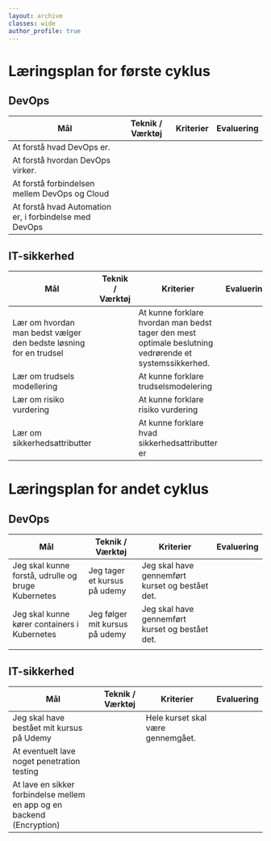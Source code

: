 ```yaml
---
layout: archive
classes: wide
author_profile: true
---
```

<h1>Læringsplan for første cyklus</h1>

<h2>DevOps</h2>

| Mål | Teknik / Værktøj | Kriterier | Evaluering |
|-------|--------|---------|---------|
| At forstå hvad DevOps er. |  |  |
| At forstå hvordan DevOps virker. |  |  |
| At forstå forbindelsen mellem DevOps og Cloud |  |  |
| At forstå hvad Automation er, i forbindelse med DevOps |  |  |

<h2>IT-sikkerhed</h2>

| Mål | Teknik / Værktøj | Kriterier | Evaluering |
|-------|--------|---------|---------|
| Lær om hvordan man bedst vælger den bedste løsning for en trudsel |  | At kunne forklare hvordan man bedst tager den mest optimale beslutning vedrørende et systemssikkerhed. |
| Lær om trudsels modellering  |  | At kunne forklare trudselsmodelering |
| Lær om risiko vurdering |  | At kunne forklare risiko vurdering |
| Lær om sikkerhedsattributter |  | At kunne forklare hvad sikkerhedsattributter er |



<h1>Læringsplan for andet cyklus</h1>

<h2>DevOps</h2>

| Mål | Teknik / Værktøj | Kriterier | Evaluering |
|-------|--------|---------|---------|
| Jeg skal kunne forstå, udrulle og bruge Kubernetes | Jeg tager et kursus på udemy | Jeg skal have gennemført kurset og bestået det. |
| Jeg skal kunne kører containers i Kubernetes | Jeg følger mit kursus på udemy | Jeg skal have gennemført kurset og bestået det. |
|  |  |  |


<h2>IT-sikkerhed</h2>

| Mål | Teknik / Værktøj | Kriterier | Evaluering |
|-------|--------|---------|---------|
| Jeg skal have bestået mit kursus på Udemy |  | Hele kurset skal være gennemgået. |
| At eventuelt lave noget penetration testing |  |  |
| At lave en sikker forbindelse mellem en app og en backend (Encryption) |  |  |
